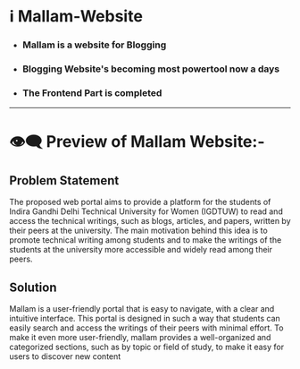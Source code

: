 
# ℹ️ Mallam-Website

* ### Mallam is a website for Blogging
* ### Blogging Website's becoming most powertool now a days
* ### The Frontend Part is completed

---

# 👁️‍🗨️ Preview of Mallam Website:-

## Problem Statement

The proposed web portal aims to provide a platform for the students of Indira Gandhi Delhi Technical University for Women (IGDTUW) to read and access the technical writings, such as blogs, articles, and papers, written by their peers at the university. The main motivation behind this idea is to promote technical writing among students and to make the writings of the students at the university more accessible and widely read among their peers.

## Solution 

Mallam is a user-friendly portal that is easy to navigate, with a clear and intuitive interface. This portal is designed in such a way that students can easily search and access the writings of their peers with minimal effort. To make it even more user-friendly, mallam provides a well-organized and categorized sections, such as by topic or field of study, to make it easy for users to discover new content
